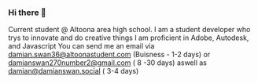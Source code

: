 ### Hi there 👋

Current student @ Altoona area high school.
I am a student developer who trys to innovate and do creative things
I am proficient in Adobe, Autodesk, and Javascript 
You can send me an email via damian.swan36@altoonastudent.com (Buisness - 1-2 days) or damianswan270number2@gmail.com ( 8 -30 days) aswell as damian@damianswan.social ( 3-4 days) 
